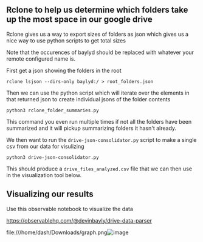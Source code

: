 ## Rclone to help us determine which folders take up the most space in our google drive

Rclone gives us a way to export sizes of folders as json which gives us a nice way to use python scripts to get total sizes

Note that the occurences of baylyd should be replaced with whatever your remote configured name is.

First get a json showing the folders in the root

```
rclone lsjson --dirs-only baylyd:/ > root_folders.json
```

Then we can use the python script which will iterate over the elements in that returned json to create individual jsons of the folder contents

```
python3 rclone_folder_summaries.py
```

This command you even run multiple times if not all the folders have been summarized and it will pickup summarizing folders it hasn't already.

We then want to run the `drive-json-consolidator.py` script to make a single csv from our data for visulizing

```
python3 drive-json-consolidator.py
```

This should produce a `drive_files_analyzed.csv` file that we can then use in the visualization tool below.


## Visualizing our results

Use this observable notebook to visualize the data

https://observablehq.com/@devinbayly/drive-data-parser

file:///home/dash/Downloads/graph.png![image](https://user-images.githubusercontent.com/11687631/185007756-bfae0c3e-08cd-4a9f-ba20-8c59c3efe16a.png)
